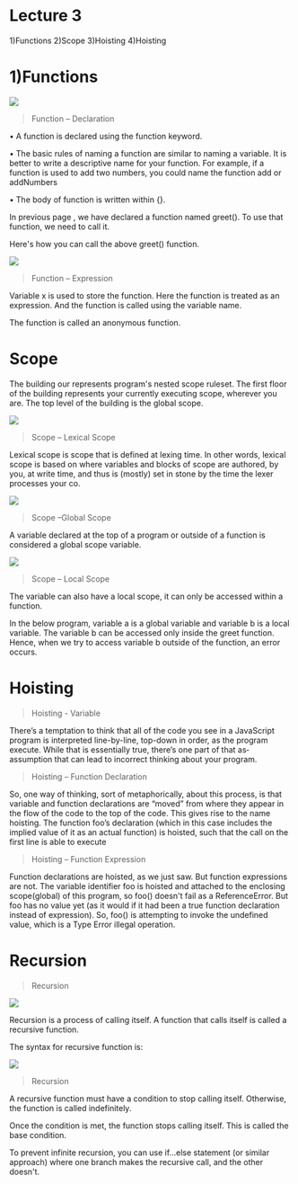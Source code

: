 # Lecture 3

1)Functions   2)Scope   3)Hoisting   4)Hoisting

# 1)Functions

![](/Function%20JS.jpg)

>Function – Declaration

• A function is declared using the function keyword.

• The basic rules of naming a function are similar to naming a variable. It is 
better to write a descriptive name for your function. For example, if a 
function is used to add two numbers, you could name the function add or 
addNumbers

• The body of function is written within {}.

In previous page , we have declared a function named 
greet(). To use that function, we need to call it.
 
Here's how you can call the above greet() function.

![](/func1.png)


>Function – Expression

Variable x is used to store the function. 
Here the function is treated as an 
expression. And the function is called 
using the variable name.

The function is called an anonymous 
function.

# Scope

The building our represents program's nested 
scope ruleset. The first floor of the building 
represents your currently executing scope, 
wherever you are. The top level of the building is 
the global scope.

![](/OIP%20JS.jpg)

>Scope – Lexical Scope

Lexical scope is scope that is defined
at lexing time. In other words, lexical 
scope is based on where variables
and blocks of scope are authored, by 
you, at write time, and thus is
(mostly) set in stone by the time the lexer
processes your co.

![](/photo1.jpg)

>Scope –Global Scope

A variable declared at the top of a 
program or outside of a function is 
considered a global scope variable.

![](/blob.jpg)

>Scope – Local Scope

The variable can also have a local scope, 
it can only be accessed within a function.

In the below program, variable a is a 
global variable and variable b is a local 
variable. The variable b can be accessed 
only inside the greet function. Hence, 
when we try to access variable b outside 
of the function, an error occurs.

# Hoisting

> Hoisting - Variable

There’s a temptation to think that all of the code you see in a 
JavaScript
program is interpreted line-by-line, top-down in order, as the 
program
execute. While that is essentially true, there’s one part of that 
as‐
assumption that can lead to incorrect thinking about your 
program.

>Hoisting – Function Declaration

So, one way of thinking, sort of metaphorically, about this process, is
that variable and function declarations are “moved” from where they
appear in the flow of the code to the top of the code. This gives rise to
the name hoisting.
The function foo’s declaration (which in this case includes the implied value of 
it as an actual function) is hoisted, such that the call on the first line is able to 
execute

>Hoisting – Function Expression

Function declarations are hoisted, as we just saw. 
But function expressions are not.
The variable identifier foo is hoisted and attached to the enclosing
scope(global) of this program, so foo() doesn't fail as a ReferenceError. 
But foo has no value yet (as it would if it had been a true function
declaration instead of expression). So, foo() is attempting to invoke
the undefined value, which is a Type Error illegal operation.

# Recursion

>Recursion

![](/R1.jpg)

Recursion is a process of calling itself. A function that 
calls itself is called a recursive function.

The syntax for recursive function is:

![](/photo1.jpg)

>Recursion

A recursive function must have a condition to stop calling itself. Otherwise, 
the function is called indefinitely.

Once the condition is met, the function stops calling itself. This is called the 
base condition.

To prevent infinite recursion, you can use if...else statement (or similar 
approach) where one branch makes the recursive call, and the other 
doesn't.

